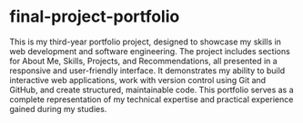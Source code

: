 # final-project-portfolio
This is my third-year  portfolio project, designed to showcase my skills in web development and software engineering. The project includes sections for About Me, Skills, Projects, and Recommendations, all presented in a responsive and user-friendly interface. It demonstrates my ability to build interactive web applications, work with version control using Git and GitHub, and create structured, maintainable code. This portfolio serves as a complete representation of my technical expertise and practical experience gained during my studies.
